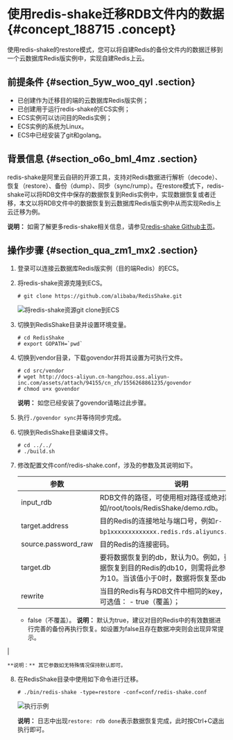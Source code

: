 # 使用redis-shake迁移RDB文件内的数据 {#concept_188715 .concept}

使用redis-shake的restore模式，您可以将自建Redis的备份文件内的数据迁移到一个云数据库Redis版实例中，实现自建Redis上云。

## 前提条件 {#section_5yw_woo_qyl .section}

-   已创建作为迁移目的端的云数据库Redis版实例；
-   已创建用于运行redis-shake的ECS实例；
-   ECS实例可以访问目的Redis实例；
-   ECS实例的系统为Linux。
-   ECS中已经安装了git和golang。

## 背景信息 {#section_o6o_bml_4mz .section}

redis-shake是阿里云自研的开源工具，支持对Redis数据进行解析（decode）、恢复（restore）、备份（dump）、同步（sync/rump）。在restore模式下，redis-shake可以将RDB文件中保存的数据恢复到Redis实例中，实现数据恢复或者迁移，本文以将RDB文件中的数据恢复到云数据库Redis版实例中从而实现Redis上云迁移为例。

**说明：** 如需了解更多redis-shake相关信息，请参见[redis-shake Github主页](https://github.com/alibaba/RedisShake)。

## 操作步骤 {#section_qua_zm1_mx2 .section}

1.  登录可以连接云数据库Redis版实例（目的端Redis）的ECS。
2.  将redis-shake资源克隆到ECS。

    ``` {#codeblock_wca_cgc_wnx}
    # git clone https://github.com/alibaba/RedisShake.git
    ```

    ![](images/45575_zh-CN.png "将redis-shake资源git clone到ECS")

3.  切换到RedisShake目录并设置环境变量。

    ``` {#codeblock_twd_9j8_e1h}
    # cd RedisShake
    # export GOPATH=`pwd`
    ```

4.  切换到vendor目录，下载govendor并将其设置为可执行文件。

    ``` {#codeblock_ywx_asc_6io}
    # cd src/vendor
    # wget http://docs-aliyun.cn-hangzhou.oss.aliyun-inc.com/assets/attach/94155/cn_zh/1556268861235/govendor
    # chmod u+x govendor
    ```

    **说明：** 如您已经安装了govendor请略过此步骤。

5.  执行`./govendor sync`并等待同步完成。
6.  切换到RedisShake目录编译文件。

    ``` {#codeblock_ote_lv8_42b}
    # cd ../../
    # ./build.sh
    ```

7.  修改配置文件conf/redis-shake.conf，涉及的参数及其说明如下。

    |参数|说明|
    |--|--|
    |input\_rdb|RDB文件的路径，可使用相对路径或绝对路径，例如/root/tools/RedisShake/demo.rdb。|
    |target.address|目的Redis的连接地址与端口号，例如`r-bp1xxxxxxxxxxxxx.redis.rds.aliyuncs.com:6379`。|
    |source.password\_raw|目的Redis的连接密码。|
    |target.db|要将数据恢复到的db，默认为0。例如，要将所有数据恢复到目的Redis的db10，则需将此参数的值设置为10。当该值小于0时，数据将恢复至db0。|
    |rewrite|当目的Redis有与RDB文件中相同的key，是否覆盖，可选值：     -   true（覆盖）；
    -   false（不覆盖）。
 **说明：** 默认为true，建议对目的Redis中的有效数据进行完善的备份再执行恢复。如设置为false且存在数据冲突则会出现异常提示。

 |

    **说明：** 其它参数如无特殊情况保持默认即可。

8.  在RedisShake目录中使用如下命令进行迁移。

    ```
    # ./bin/redis-shake -type=restore -conf=conf/redis-shake.conf
    ```

    ![](images/45611_zh-CN.png "执行示例")

    **说明：** 日志中出现`restore: rdb done`表示数据恢复完成，此时按Ctrl+C退出执行即可。


